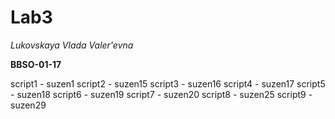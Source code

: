 # Lab3
*Lukovskaya Vlada Valer'evna*

**BBSO-01-17**

  script1 - suzen1
  script2 - suzen15
  script3 - suzen16
  script4 - suzen17
  script5 - suzen18
  script6 - suzen19
  script7 - suzen20
  script8 - suzen25
  script9 - suzen29
